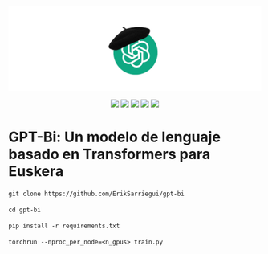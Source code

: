 ![gpt-bi-logo](images/GPT-Bi.jpg)

<p align="center">
  <img src="https://img.shields.io/badge/license-MIT-green">
  <img src="https://img.shields.io/badge/HuggingFace-%F0%9F%A4%97-orange">
  <img src="https://img.shields.io/badge/Pretrained_Models-green">
  <img src="https://img.shields.io/badge/Blog%20Post-yellow">
  <img src="https://img.shields.io/badge/Paper-blue">
</p>

# **GPT-Bi: Un modelo de lenguaje basado en Transformers para Euskera**

```
git clone https://github.com/ErikSarriegui/gpt-bi

cd gpt-bi

pip install -r requirements.txt

torchrun --nproc_per_node=<n_gpus> train.py
```
